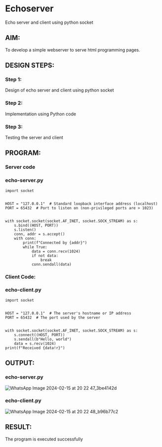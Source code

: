 # Echoserver
Echo server and client using python socket

## AIM:
To develop a simple webserver to serve html programming pages.

## DESIGN STEPS:
### Step 1:
Design of echo server and client using python socket

### Step 2:
Implementation using Python code

### Step 3:
Testing the server and client 

## PROGRAM:
### Server code
### echo-server.py
```
import socket


HOST = "127.0.0.1"  # Standard loopback interface address (localhost)
PORT = 65432  # Port to listen on (non-privileged ports are > 1023)


with socket.socket(socket.AF_INET, socket.SOCK_STREAM) as s:
    s.bind((HOST, PORT))
    s.listen()
    conn, addr = s.accept()
    with conn:
        print(f"Connected by {addr}")
        while True:
            data = conn.recv(1024)
            if not data:
                break
            conn.sendall(data)   
```
### Client Code:
### echo-client.py
```
import socket


HOST = "127.0.0.1"  # The server's hostname or IP address
PORT = 65432  # The port used by the server


with socket.socket(socket.AF_INET, socket.SOCK_STREAM) as s:
    s.connect((HOST, PORT))
    s.sendall(b"Hello, world")
    data = s.recv(1024)
print(f"Received {data!r}")
```
## OUTPUT:
### echo-server.py
![WhatsApp Image 2024-02-15 at 20 22 47_3be4142d](https://github.com/Aishwarya-TM/Echoserver/assets/127846109/e905f397-57d3-4c0c-ba8e-a807296d3fdc)

### echo-client.py
![WhatsApp Image 2024-02-15 at 20 22 48_b96b77c2](https://github.com/Aishwarya-TM/Echoserver/assets/127846109/7ab3d122-f505-4392-b8c9-23023247b1dc)

## RESULT:
The program is executed successfully
